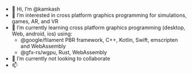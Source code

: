 - 👋 Hi, I’m @kamkash
- 👀 I’m interested in cross platform graphics programming for simulations, games, AR, and VR
- 🌱 I’m currently learning cross platform graphics programming (desktop, Web, android, ios) using: 
  - @google/filament PBR framework, C++, Kotlin, Swift, emscripten and WebAssembly
  - @gfx-rs/wgpu, Rust, WebAssembly
- 💞️ I’m currently not looking to collaborate
- 📫 

<!---
kamkash/kamkash is a ✨ special ✨ repository because its `README.md` (this file) appears on your GitHub profile.
You can click the Preview link to take a look at your changes.
--->
